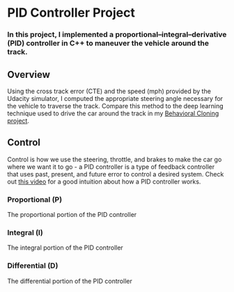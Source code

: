 # **PID Controller Project** 

### In this project, I implemented a proportional–integral–derivative (PID) controller in C++ to maneuver the vehicle around the track.

## Overview
Using the cross track error (CTE) and the speed (mph) provided by the Udacity simulator, I computed the appropriate steering angle necessary for the vehicle to traverse the track. Compare this method to the deep learning technique used to drive the car around the track in my [Behavioral Cloning project](https://github.com/jissac/SDCND/tree/master/Term1/Behavioral_Cloning).

## Control
Control is how we use the steering, throttle, and brakes to make the car go where we want it to go - a PID controller is a type of feedback controller that uses past, present, and future error to control a desired system. Check out [this video](https://www.youtube.com/watch?v=wkfEZmsQqiA) for a good intuition about how a PID controller works.

### Proportional (P)
The proportional portion of the PID controller 

### Integral (I)
The integral portion of the PID controller 

### Differential (D)
The differential portion of the PID controller 
